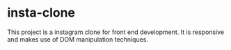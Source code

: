 # insta-clone
This project is a instagram clone for front end development.
It is responsive and makes use of DOM manipulation techniques.
